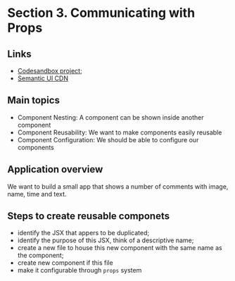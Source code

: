 # Section 3. Communicating with Props

## Links

- [Codesandbox project](https://codesandbox.io/s/still-sea-3hzx3);
- [Semantic UI CDN](https://cdnjs.cloudflare.com/ajax/libs/semantic-ui/2.4.1/semantic.min.css)

## Main topics

- Component Nesting: A component can be shown inside another component
- Component Reusability: We want to make components easily reusable
- Component Configuration: We should be able to configure our components

## Application overview

We want to build a small app that shows a number of comments with image, name, time and text.

## Steps to create reusable componets

- identify the JSX that appers to be duplicated;
- identify the purpose of this JSX, think of a descriptive name;
- create a new file to house this new component with the same name as the component;
- create new component if this file
- make it configurable through `props` system
